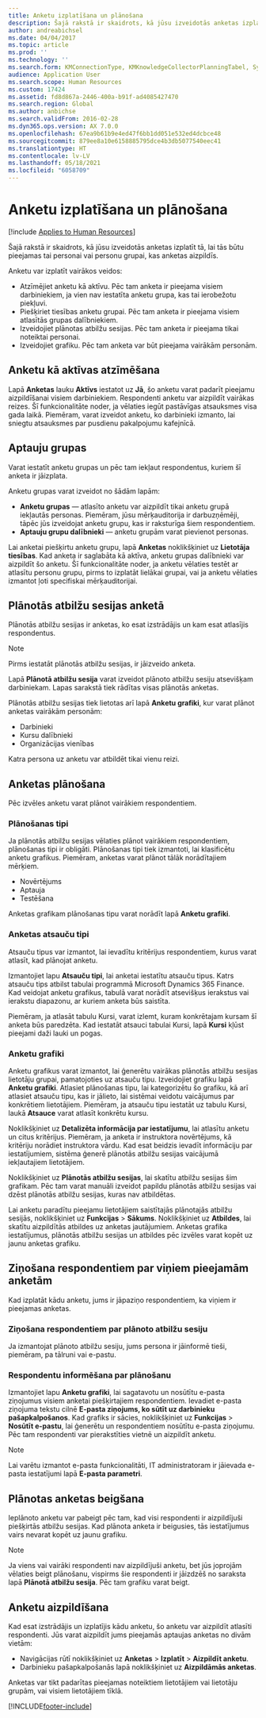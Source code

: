 ```yaml
---
title: Anketu izplatīšana un plānošana
description: Šajā rakstā ir skaidrots, kā jūsu izveidotās anketas izplatīt tā, lai tās būtu pieejamas tai personai vai personu grupai, kas anketas aizpildīs.
author: andreabichsel
ms.date: 04/04/2017
ms.topic: article
ms.prod: ''
ms.technology: ''
ms.search.form: KMConnectionType, KMKnowledgeCollectorPlanningTabel, SysEmailParameters, HcmLearningWorkspace
audience: Application User
ms.search.scope: Human Resources
ms.custom: 17424
ms.assetid: fd8d867a-2446-400a-b91f-ad4085427470
ms.search.region: Global
ms.author: anbichse
ms.search.validFrom: 2016-02-28
ms.dyn365.ops.version: AX 7.0.0
ms.openlocfilehash: 67ea9b61b9e4ed47f6bb1dd051e532ed4dcbce48
ms.sourcegitcommit: 879ee8a10e6158885795dce4b3db5077540eec41
ms.translationtype: HT
ms.contentlocale: lv-LV
ms.lasthandoff: 05/18/2021
ms.locfileid: "6058709"
---
```

# <a name="distribute-and-schedule-questionnaires"></a>Anketu izplatīšana un plānošana

[!include [Applies to Human Resources](../includes/applies-to-hr.md)]

Šajā rakstā ir skaidrots, kā jūsu izveidotās anketas izplatīt tā, lai tās būtu pieejamas tai personai vai personu grupai, kas anketas aizpildīs. 

Anketu var izplatīt vairākos veidos:

-   Atzīmējiet anketu kā aktīvu. Pēc tam anketa ir pieejama visiem darbiniekiem, ja vien nav iestatīta anketu grupa, kas tai ierobežotu piekļuvi.
-   Piešķiriet tiesības anketu grupai. Pēc tam anketa ir pieejama visiem atlasītās grupas dalībniekiem.
-   Izveidojiet plānotas atbilžu sesijas. Pēc tam anketa ir pieejama tikai noteiktai personai.
-   Izveidojiet grafiku. Pēc tam anketa var būt pieejama vairākām personām.

## <a name="marking-a-questionnaire-as-active"></a>Anketu kā aktīvas atzīmēšana

Lapā **Anketas** lauku **Aktīvs** iestatot uz **Jā**, šo anketu varat padarīt pieejamu aizpildīšanai visiem darbiniekiem. Respondenti anketu var aizpildīt vairākas reizes. Šī funkcionalitāte noder, ja vēlaties iegūt pastāvīgas atsauksmes visa gada laikā. Piemēram, varat izveidot anketu, ko darbinieki izmanto, lai sniegtu atsauksmes par pusdienu pakalpojumu kafejnīcā.

## <a name="questionnaire-groups"></a>Aptauju grupas

Varat iestatīt anketu grupas un pēc tam iekļaut respondentus, kuriem šī anketa ir jāizplata. 

Anketu grupas varat izveidot no šādām lapām:

-   **Anketu grupas** — atlasīto anketu var aizpildīt tikai anketu grupā iekļautās personas. Piemēram, jūsu mērķauditorija ir darbuzņēmēji, tāpēc jūs izveidojat anketu grupu, kas ir raksturīga šiem respondentiem.
-   **Aptauju grupu dalībnieki** — anketu grupām varat pievienot personas.

Lai anketai piešķirtu anketu grupu, lapā **Anketas** noklikšķiniet uz **Lietotāja tiesības**. Kad anketa ir saglabāta kā aktīva, anketu grupas dalībnieki var aizpildīt šo anketu. Šī funkcionalitāte noder, ja anketu vēlaties testēt ar atlasītu personu grupu, pirms to izplatāt lielākai grupai, vai ja anketu vēlaties izmantot ļoti specifiskai mērķauditorijai.

## <a name="planned-answer-sessions-in-a-questionnaire"></a>Plānotās atbilžu sesijas anketā

Plānotās atbilžu sesijas ir anketas, ko esat izstrādājis un kam esat atlasījis respondentus. 

> [!NOTE]
> Pirms iestatāt plānotās atbilžu sesijas, ir jāizveido anketa. 

Lapā **Plānotā atbilžu sesija** varat izveidot plānoto atbilžu sesiju atsevišķam darbiniekam. Lapas sarakstā tiek rādītas visas plānotās anketas. 

Plānotās atbilžu sesijas tiek lietotas arī lapā **Anketu grafiki**, kur varat plānot anketas vairākām personām:

-   Darbinieki
-   Kursu dalībnieki
-   Organizācijas vienības

Katra persona uz anketu var atbildēt tikai vienu reizi.

## <a name="scheduling-a-questionnaire"></a>Anketas plānošana

Pēc izvēles anketu varat plānot vairākiem respondentiem.

### <a name="planning-types"></a>Plānošanas tipi

Ja plānotās atbilžu sesijas vēlaties plānot vairākiem respondentiem, plānošanas tipi ir obligāti. Plānošanas tipi tiek izmantoti, lai klasificētu anketu grafikus. Piemēram, anketas varat plānot tālāk norādītajiem mērķiem.

-   Novērtējums
-   Aptauja
-   Testēšana

Anketas grafikam plānošanas tipu varat norādīt lapā **Anketu grafiki**.

### <a name="reference-types-for-questionnaire"></a>Anketas atsauču tipi

Atsauču tipus var izmantot, lai ievadītu kritērijus respondentiem, kurus varat atlasīt, kad plānojat anketu. 

Izmantojiet lapu **Atsauču tipi**, lai anketai iestatītu atsauču tipus. Katrs atsauču tips atbilst tabulai programmā Microsoft Dynamics 365 Finance. Kad veidojat anketu grafikus, tabulā varat norādīt atsevišķus ierakstus vai ierakstu diapazonu, ar kuriem anketa būs saistīta. 

Piemēram, ja atlasāt tabulu Kursi, varat izlemt, kuram konkrētajam kursam šī anketa būs paredzēta. Kad iestatāt atsauci tabulai Kursi, lapā **Kursi** kļūst pieejami daži lauki un pogas.

### <a name="questionnaire-schedules"></a>Anketu grafiki

Anketu grafikus varat izmantot, lai ģenerētu vairākas plānotās atbilžu sesijas lietotāju grupai, pamatojoties uz atsauču tipu. Izveidojiet grafiku lapā **Anketu grafiki**. Atlasiet plānošanas tipu, lai kategorizētu šo grafiku, kā arī atlasiet atsauču tipu, kas ir jālieto, lai sistēmai veidotu vaicājumus par konkrētiem lietotājiem. Piemēram, ja atsauču tipu iestatāt uz tabulu Kursi, laukā **Atsauce** varat atlasīt konkrētu kursu. 

Noklikšķiniet uz **Detalizēta informācija par iestatījumu**, lai atlasītu anketu un citus kritērijus. Piemēram, ja anketa ir instruktora novērtējums, kā kritēriju norādiet instruktora vārdu. Kad esat beidzis ievadīt informāciju par iestatījumiem, sistēma ģenerē plānotās atbilžu sesijas vaicājumā iekļautajiem lietotājiem. 

Noklikšķiniet uz **Plānotās atbilžu sesijas**, lai skatītu atbilžu sesijas šim grafikam. Pēc tam varat manuāli izveidot papildu plānotās atbilžu sesijas vai dzēst plānotās atbilžu sesijas, kuras nav atbildētas. 

Lai anketu paradītu pieejamu lietotājiem saistītajās plānotajās atbilžu sesijās, noklikšķiniet uz **Funkcijas** &gt; **Sākums**. Noklikšķiniet uz **Atbildes**, lai skatītu aizpildītās atbildes uz anketas jautājumiem. Anketas grafika iestatījumus, plānotās atbilžu sesijas un atbildes pēc izvēles varat kopēt uz jaunu anketas grafiku.

## <a name="notifying-respondents-about-questionnaires-that-are-available-to-them"></a>Ziņošana respondentiem par viņiem pieejamām anketām
Kad izplatāt kādu anketu, jums ir jāpaziņo respondentiem, ka viņiem ir pieejamas anketas. 

### <a name="notifying-respondents-about-a-planned-answer-session"></a>Ziņošana respondentiem par plānoto atbilžu sesiju

Ja izmantojat plānoto atbilžu sesiju, jums persona ir jāinformē tieši, piemēram, pa tālruni vai e-pastu.

### <a name="notifying-respondents-about-a-scheduling"></a>Respondentu informēšana par plānošanu

Izmantojiet lapu **Anketu grafiki**, lai sagatavotu un nosūtītu e-pasta ziņojumus visiem anketai piešķirtajiem respondentiem. Ievadiet e-pasta ziņojuma tekstu cilnē **E-pasta ziņojums, ko sūtīt uz darbinieku pašapkalpošanos**. Kad grafiks ir sācies, noklikšķiniet uz **Funkcijas** &gt; **Nosūtīt e-pastu**, lai ģenerētu un respondentiem nosūtītu e-pasta ziņojumu. Pēc tam respondenti var pierakstīties vietnē un aizpildīt anketu. 

> [!NOTE]
> Lai varētu izmantot e-pasta funkcionalitāti, IT administratoram ir jāievada e-pasta iestatījumi lapā **E-pasta parametri**.

## <a name="ending-a-scheduled-questionnaire"></a>Plānotas anketas beigšana

Ieplānoto anketu var pabeigt pēc tam, kad visi respondenti ir aizpildījuši piešķirtās atbilžu sesijas. Kad plānota anketa ir beigusies, tās iestatījumus vairs nevarat kopēt uz jaunu grafiku. 

> [!NOTE]
>   Ja viens vai vairāki respondenti nav aizpildījuši anketu, bet jūs joprojām vēlaties beigt plānošanu, vispirms šie respondenti ir jāizdzēš no saraksta lapā **Plānotā atbilžu sesija**. Pēc tam grafiku varat beigt.

## <a name="completing-questionnaires"></a>Anketu aizpildīšana

Kad esat izstrādājis un izplatījis kādu anketu, šo anketu var aizpildīt atlasīti respondenti. Jūs varat aizpildīt jums pieejamās aptaujas anketas no divām vietām:

-   Navigācijas rūtī noklikšķiniet uz **Anketas** &gt; **Izplatīt** &gt; **Aizpildīt anketu**.
-   Darbinieku pašapkalpošanās lapā noklikšķiniet uz **Aizpildāmās anketas**.

Anketas var tikt padarītas pieejamas noteiktiem lietotājiem vai lietotāju grupām, vai visiem lietotājiem tīklā.




[!INCLUDE[footer-include](../includes/footer-banner.md)]